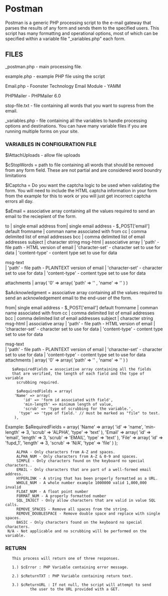 # Postman
 
 Postman is a generic PHP processing script to the e-mail gateway that 
 parses the results of any form and sends them to the specified users. This 
 script has many formatting and operational options, most of which can be 
 specified within a variable file "_variables.php" each form.

## FILES

_postman.php - main processing file.

example.php - example PHP file using the script
 
Email.php - Foonster Technology Email Module - YAMM

PHPMailer - PHPMailer 6.0
  
stop-file.txt - file containing all words that you 
want to supress from the email.

_variables.php - file containing all the variables to handle
processing options and destinations.  You can have many 
variable files if you are running multiple forms on your site.

### VARIABLES IN CONFIGURATION FILE

$lAttachUploads - allow file uploads

$cStopWords = path to file containing all words that should be 
removed from any form field.  These are not partial and are considered
word boundry limitations

$lCaptcha = Do you want the captcha logic to be used when validating
the form.  You will need to include the HTML captcha information 
in your form from the example for this to work or you will just get
incorrect captcha errors all day.

$aEmail = associative array containing all the values required
to send an email to the reciepient of the form.

  to  | single email address
  from| single email address - $_POST['email'] default
  fromname    | comman name associated with from 
  cc  | comma delimited list of email addresses
  bcc | comma delimited list of email addresses
  subject     | character string
  msg-html    | associative array
      | 'path' - file path - HTML version of email
      | 'character-set' - character set to use for data
      | 'content-type' - content type set to use for data

  msg-text    
      | 'path' - file path - PLAINTEXT version of email
      | 'character-set' - character set to use for data
      | 'content-type' - content type set to use for data

  attachments | array( '0' => array( 'path' => '' , 'name' => '' ) )

$aAcknowledgment = associative array containing all the values required
to send an acknowledgement email to the end-user of the form.

  from| single email address - $_POST['email'] default
  fromname    | comman name associated with from 
  cc  | comma delimited list of email addresses
  bcc | comma delimited list of email addresses
  subject     | character string
  msg-html    | associative array
      | 'path' - file path - HTML version of email
      | 'character-set' - character set to use for data
      | 'content-type' - content type set to use for data

  msg-text    
      | 'path' - file path - PLAINTEXT version of email
      | 'character-set' - character set to use for data
      | 'content-type' - content type set to use for data
  attachments | array( '0' => array( 'path' => '' , 'name' => '' ) )

       $aRequiredFields = associative array containing all the fields
       that are verified, the length of each field and the type of variable
		 scrubbing required.

		 $aRequiredFields = array( 
       	'Name' => array( 
       		'id' => 'form id associated with field',
       		'min-length' => minimum length of value,
       		'scrub' => 'type of scrubbing for the variable.',
          'type' => 'type of field.' // must be marked as "file" to test.
       	),
       

Example: 
       $aRequiredFields = array( 
       	'Name' => array( 
       		'id' => 'name',
       		'min-length' => 3,
       		'scrub' => 'ALPHA',
          'type' => 'text'
       	),
       	'Email' => array( 
       		'id' => 'email',
       		'length' => 3,
       		'scrub' => 'EMAIL',
          'type' => 'text'
       	),
        'File' => array( 
          'id' => 'fupd_1',
          'length' => 3,
          'scrub' => 'N/A',
          'type' => 'file'
        )
       );


		 ALPHA - Only characters from A-Z and spaces.
		 ALPHA_NUM - Only characters from A-Z & 0-9 and spaces.
		 SIMPLE - Only characters found on the keyboard no special characters..
		 EMAIL - Only characters that are part of a well-formed email address.
		 HYPERLINK - A string that has been properly formatted as a URL.
		 WHOLE_NUM - A whole number example 1000000 valid 1,000,000 invalid
		 FLOAT_NUM - A float point number
		 FORMAT_NUM - A properly formatted number
		 SQL_INJECT - Only allow characters that are valid in value SQL calls.
		 REMOVE_SPACES - Remove all spaces from the string.
		 REMOVE_DOUBLESPACE - Remove double space and replace with single spaces.
		 BASIC - Only characters found on the keyboard no special characters.
     N/A - Not applicable and no scrubbing will be performed on the variable.


 ### RETURN

       This process will return one of three responses.

       1.) $cError : PHP Variable containing error message.

       2.) $cReturnTXT : PHP Variable containing return text.

       3.) $cReturnURL : If not null, the script will attempt to send
  			   the user to the URL provided with a GET.
